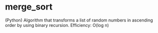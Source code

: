# merge_sort
(Python) Algorithm that transforms a list of random numbers in ascending order by using binary recursion. Efficiency: O(log n) 
